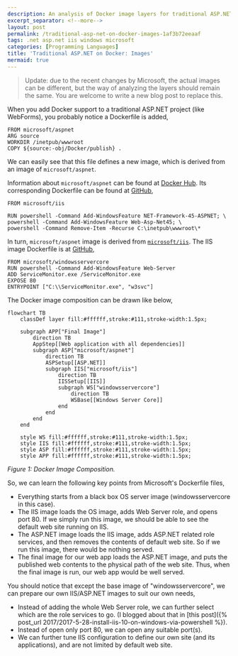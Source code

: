 ```yaml
---
description: An analysis of Docker image layers for traditional ASP.NET applications, explaining how Microsoft's official images are composed from windowsservercore through IIS to ASP.NET and how to customize them for your needs.
excerpt_separator: <!--more-->
layout: post
permalink: /traditional-asp-net-on-docker-images-1af3b72eeaaf
tags: .net asp.net iis windows microsoft
categories: [Programming Languages]
title: 'Traditional ASP.NET on Docker: Images'
mermaid: true
---
```

> Update: due to the recent changes by Microsoft, the actual images can be different, but the way of analyzing the layers should remain the same. You are welcome to write a new blog post to replace this.

When you add Docker support to a traditional ASP.NET project (like WebForms), you probably notice a Dockerfile is added,

```docker
FROM microsoft/aspnet
ARG source
WORKDIR /inetpub/wwwroot
COPY ${source:-obj/Docker/publish} .
```

<!--more-->

We can easily see that this file defines a new image, which is derived from an image of `microsoft/aspnet`.

Information about `microsoft/aspnet` can be found at [Docker Hub](https://hub.docker.com/r/microsoft/aspnet/). Its corresponding Dockerfile can be found at [GitHub](https://github.com/Microsoft/aspnet-docker),

```docker
FROM microsoft/iis

RUN powershell -Command Add-WindowsFeature NET-Framework-45-ASPNET; \
powershell -Command Add-WindowsFeature Web-Asp-Net45; \
powershell -Command Remove-Item -Recurse C:\inetpub\wwwroot\*
```

In turn, `microsoft/aspnet` image is derived from [`microsoft/iis`](https://hub.docker.com/r/microsoft/iis/). The IIS image Dockerfile is at [GitHub](https://github.com/Microsoft/iis-docker),

```docker
FROM microsoft/windowsservercore
RUN powershell -Command Add-WindowsFeature Web-Server
ADD ServiceMonitor.exe /ServiceMonitor.exe
EXPOSE 80
ENTRYPOINT ["C:\\ServiceMonitor.exe", "w3svc"]
```

The Docker image composition can be drawn like below,

```mermaid
flowchart TB
    classDef layer fill:#ffffff,stroke:#111,stroke-width:1.5px;

    subgraph APP["Final Image"]
        direction TB
        AppStep[[Web application with all dependencies]]
        subgraph ASP["microsoft/aspnet"]
            direction TB
            ASPSetup[[ASP.NET]]
            subgraph IIS["microsoft/iis"]
                direction TB
                IISSetup[[IIS]]
                subgraph WS["windowsservercore"]
                    direction TB
                    WSBase[[Windows Server Core]]
                end
            end
        end
    end

    style WS fill:#ffffff,stroke:#111,stroke-width:1.5px;
    style IIS fill:#ffffff,stroke:#111,stroke-width:1.5px;
    style ASP fill:#ffffff,stroke:#111,stroke-width:1.5px;
    style APP fill:#ffffff,stroke:#111,stroke-width:1.5px;
```
_Figure 1: Docker Image Composition._

So, we can learn the following key points from Microsoft's Dockerfile files,

- Everything starts from a black box OS server image (windowsservercore in this case).
- The IIS image loads the OS image, adds Web Server role, and opens port 80. If we simply run this image, we should be able to see the default web site running on IIS.
- The ASP.NET image loads the IIS image, adds ASP.NET related role services, and then removes the contents of default web site. So if we run this image, there would be nothing served.
- The final image for our web app loads the ASP.NET image, and puts the published web contents to the physical path of the web site. Thus, when the final image is run, our web app would be well served.

You should notice that except the base image of "windowsservercore", we can prepare our own IIS/ASP.NET images to suit our own needs,

- Instead of adding the whole Web Server role, we can further select which are the role services to go. (I blogged about that in [this post]({% post_url 2017/2017-5-28-install-iis-10-on-windows-via-powershell %}).
- Instead of open only port 80, we can open any suitable port(s).
- We can further tune IIS configuration to define our own site (and its applications), and are not limited by default web site.
